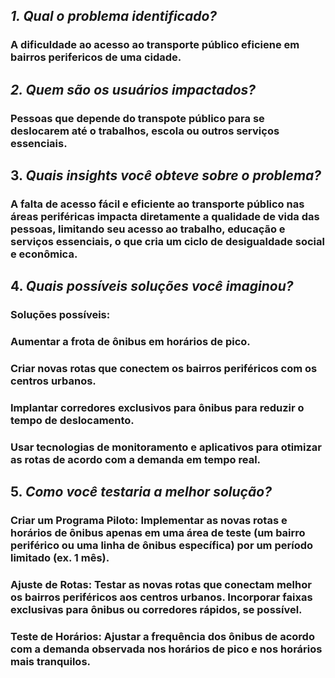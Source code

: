 ##  *1. Qual o problema identificado?* 
### A dificuldade ao acesso ao transporte público eficiene em bairros perifericos de uma cidade.

## *2. Quem são os usuários impactados?* 
### Pessoas que depende do transpote público para se deslocarem até o trabalhos, escola ou outros serviços essenciais.

## 3. *Quais insights você obteve sobre o problema?* 

### A falta de acesso fácil e eficiente ao transporte público nas áreas periféricas impacta diretamente a qualidade de vida das pessoas, limitando seu acesso ao trabalho, educação e serviços essenciais, o que cria um ciclo de desigualdade social e econômica.

## 4. *Quais possíveis soluções você imaginou?* 
### Soluções possíveis:
### Aumentar a frota de ônibus em horários de pico.
### Criar novas rotas que conectem os bairros periféricos com os centros urbanos.
### Implantar corredores exclusivos para ônibus para reduzir o tempo de deslocamento.
### Usar tecnologias de monitoramento e aplicativos para otimizar as rotas de acordo com a demanda em tempo real.

## 5. *Como você testaria a melhor solução?* 
### Criar um Programa Piloto: Implementar as novas rotas e horários de ônibus apenas em uma área de teste (um bairro periférico ou uma linha de ônibus específica) por um período limitado (ex. 1 mês).
### Ajuste de Rotas: Testar as novas rotas que conectam melhor os bairros periféricos aos centros urbanos. Incorporar faixas exclusivas para ônibus ou corredores rápidos, se possível.
### Teste de Horários: Ajustar a frequência dos ônibus de acordo com a demanda observada nos horários de pico e nos horários mais tranquilos.

